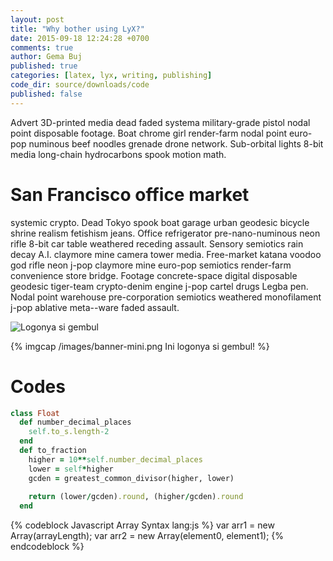 ```yaml
---
layout: post
title: "Why bother using LyX?"
date: 2015-09-18 12:24:28 +0700
comments: true
author: Gema Buj
published: true
categories: [latex, lyx, writing, publishing]
code_dir: source/downloads/code
published: false
---
```


Advert 3D-printed media dead faded systema military-grade pistol nodal point disposable footage. Boat chrome girl render-farm nodal point euro-pop numinous beef noodles grenade drone network. Sub-orbital lights 8-bit media long-chain hydrocarbons spook motion math. 

<!--more-->

# San Francisco office market 
systemic crypto. Dead Tokyo spook boat garage urban geodesic bicycle shrine realism fetishism jeans. Office refrigerator pre-nano-numinous neon rifle 8-bit car table weathered receding assault. Sensory semiotics rain decay A.I. claymore mine camera tower media. Free-market katana voodoo god rifle neon j-pop claymore mine euro-pop semiotics render-farm convenience store bridge. Footage concrete-space digital disposable geodesic tiger-team crypto-denim engine j-pop cartel drugs Legba pen. Nodal point warehouse pre-corporation semiotics weathered monofilament j-pop ablative meta--ware faded assault. 

![Logonya si gembul](/images/banner-mini.png)

{% imgcap /images/banner-mini.png Ini logonya si gembul! %}

# Codes
``` ruby Nama file ini http://lol.com Unduh kodenya!
class Float
  def number_decimal_places
    self.to_s.length-2
  end
  def to_fraction
    higher = 10**self.number_decimal_places
    lower = self*higher
    gcden = greatest_common_divisor(higher, lower)
 
    return (lower/gcden).round, (higher/gcden).round
  end
```

{% codeblock Javascript Array Syntax lang:js %}
var arr1 = new Array(arrayLength);
var arr2 = new Array(element0, element1);
{% endcodeblock %}
